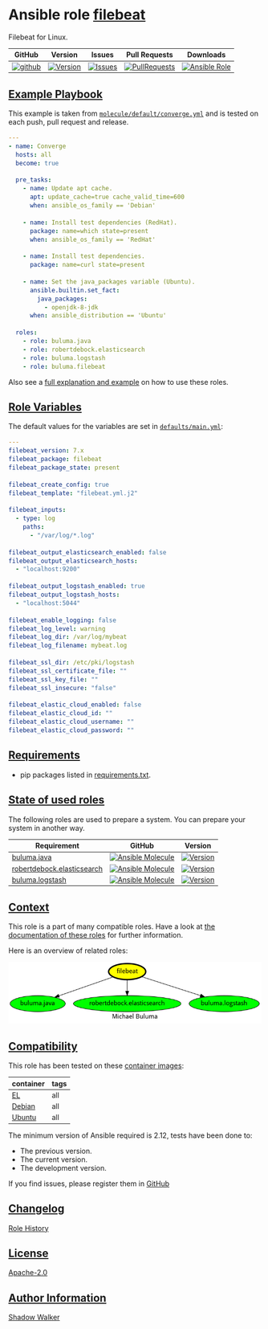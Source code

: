 # Ansible role [filebeat](https://galaxy.ansible.com/ui/standalone/roles/buluma/filebeat/documentation)

Filebeat for Linux.

|GitHub|Version|Issues|Pull Requests|Downloads|
|------|-------|------|-------------|---------|
|[![github](https://github.com/buluma/ansible-role-filebeat/actions/workflows/molecule.yml/badge.svg)](https://github.com/buluma/ansible-role-filebeat/actions/workflows/molecule.yml)|[![Version](https://img.shields.io/github/release/buluma/ansible-role-filebeat.svg)](https://github.com/buluma/ansible-role-filebeat/releases/)|[![Issues](https://img.shields.io/github/issues/buluma/ansible-role-filebeat.svg)](https://github.com/buluma/ansible-role-filebeat/issues/)|[![PullRequests](https://img.shields.io/github/issues-pr-closed-raw/buluma/ansible-role-filebeat.svg)](https://github.com/buluma/ansible-role-filebeat/pulls/)|[![Ansible Role](https://img.shields.io/ansible/role/d/buluma/filebeat)](https://galaxy.ansible.com/ui/standalone/roles/buluma/filebeat/documentation)|

## [Example Playbook](#example-playbook)

This example is taken from [`molecule/default/converge.yml`](https://github.com/buluma/ansible-role-filebeat/blob/master/molecule/default/converge.yml) and is tested on each push, pull request and release.

```yaml
---
- name: Converge
  hosts: all
  become: true

  pre_tasks:
    - name: Update apt cache.
      apt: update_cache=true cache_valid_time=600
      when: ansible_os_family == 'Debian'

    - name: Install test dependencies (RedHat).
      package: name=which state=present
      when: ansible_os_family == 'RedHat'

    - name: Install test dependencies.
      package: name=curl state=present

    - name: Set the java_packages variable (Ubuntu).
      ansible.builtin.set_fact:
        java_packages:
          - openjdk-8-jdk
      when: ansible_distribution == 'Ubuntu'

  roles:
    - role: buluma.java
    - role: robertdebock.elasticsearch
    - role: buluma.logstash
    - role: buluma.filebeat
```

Also see a [full explanation and example](https://buluma.github.io/how-to-use-these-roles.html) on how to use these roles.

## [Role Variables](#role-variables)

The default values for the variables are set in [`defaults/main.yml`](https://github.com/buluma/ansible-role-filebeat/blob/master/defaults/main.yml):

```yaml
---
filebeat_version: 7.x
filebeat_package: filebeat
filebeat_package_state: present

filebeat_create_config: true
filebeat_template: "filebeat.yml.j2"

filebeat_inputs:
  - type: log
    paths:
      - "/var/log/*.log"

filebeat_output_elasticsearch_enabled: false
filebeat_output_elasticsearch_hosts:
  - "localhost:9200"

filebeat_output_logstash_enabled: true
filebeat_output_logstash_hosts:
  - "localhost:5044"

filebeat_enable_logging: false
filebeat_log_level: warning
filebeat_log_dir: /var/log/mybeat
filebeat_log_filename: mybeat.log

filebeat_ssl_dir: /etc/pki/logstash
filebeat_ssl_certificate_file: ""
filebeat_ssl_key_file: ""
filebeat_ssl_insecure: "false"

filebeat_elastic_cloud_enabled: false
filebeat_elastic_cloud_id: ""
filebeat_elastic_cloud_username: ""
filebeat_elastic_cloud_password: ""
```

## [Requirements](#requirements)

- pip packages listed in [requirements.txt](https://github.com/buluma/ansible-role-filebeat/blob/master/requirements.txt).

## [State of used roles](#state-of-used-roles)

The following roles are used to prepare a system. You can prepare your system in another way.

| Requirement | GitHub | Version |
|-------------|--------|--------|
|[buluma.java](https://galaxy.ansible.com/buluma/java)|[![Ansible Molecule](https://github.com/buluma/ansible-role-java/actions/workflows/molecule.yml/badge.svg)](https://github.com/buluma/ansible-role-java/actions/workflows/molecule.yml)|[![Version](https://img.shields.io/github/release/buluma/ansible-role-java.svg)](https://github.com/shadowwalker/ansible-role-java)|
|[robertdebock.elasticsearch](https://galaxy.ansible.com/buluma/robertdebock.elasticsearch)|[![Ansible Molecule](https://github.com/buluma/robertdebock.elasticsearch/actions/workflows/molecule.yml/badge.svg)](https://github.com/buluma/robertdebock.elasticsearch/actions/workflows/molecule.yml)|[![Version](https://img.shields.io/github/release/buluma/robertdebock.elasticsearch.svg)](https://github.com/shadowwalker/robertdebock.elasticsearch)|
|[buluma.logstash](https://galaxy.ansible.com/buluma/logstash)|[![Ansible Molecule](https://github.com/buluma/ansible-role-logstash/actions/workflows/molecule.yml/badge.svg)](https://github.com/buluma/ansible-role-logstash/actions/workflows/molecule.yml)|[![Version](https://img.shields.io/github/release/buluma/ansible-role-logstash.svg)](https://github.com/shadowwalker/ansible-role-logstash)|

## [Context](#context)

This role is a part of many compatible roles. Have a look at [the documentation of these roles](https://buluma.github.io/) for further information.

Here is an overview of related roles:

![dependencies](https://raw.githubusercontent.com/buluma/ansible-role-filebeat/png/requirements.png "Dependencies")

## [Compatibility](#compatibility)

This role has been tested on these [container images](https://hub.docker.com/u/buluma):

|container|tags|
|---------|----|
|[EL](https://hub.docker.com/repository/docker/buluma/enterpriselinux/general)|all|
|[Debian](https://hub.docker.com/repository/docker/buluma/debian/general)|all|
|[Ubuntu](https://hub.docker.com/repository/docker/buluma/ubuntu/general)|all|

The minimum version of Ansible required is 2.12, tests have been done to:

- The previous version.
- The current version.
- The development version.

If you find issues, please register them in [GitHub](https://github.com/buluma/ansible-role-filebeat/issues)

## [Changelog](#changelog)

[Role History](https://github.com/buluma/ansible-role-filebeat/blob/master/CHANGELOG.md)

## [License](#license)

[Apache-2.0](https://github.com/buluma/ansible-role-filebeat/blob/master/LICENSE)

## [Author Information](#author-information)

[Shadow Walker](https://buluma.github.io/)

